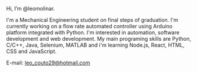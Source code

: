Hi, I’m @leomolinar.

I'm a Mechanical Engineering student on final steps of graduation. I'm currently working on a flow rate automated controller using Arduino platform integrated with Python.
I'm interested in automation, software development and web development.
My main programing skills are Python, C/C++, Java, Selenium, MATLAB and i'm learning Node.js, React, HTML, CSS and JavaScript.

E-mail: leo_couto29@hotmail.com
